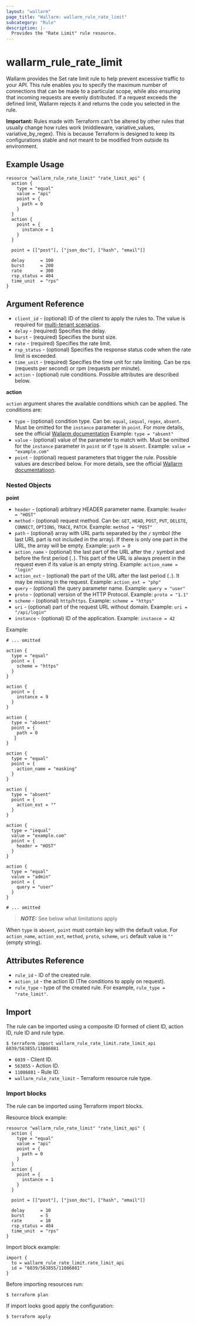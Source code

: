 ```yaml
---
layout: "wallarm"
page_title: "Wallarm: wallarm_rule_rate_limit"
subcategory: "Rule"
description: |-
  Provides the "Rate Limit" rule resource.
---
```


# wallarm_rule_rate_limit

Wallarm provides the Set rate limit rule to help prevent excessive traffic to your API. This rule enables you to specify the maximum number of connections that can be made to a particular scope, while also ensuring that incoming requests are evenly distributed. If a request exceeds the defined limit, Wallarm rejects it and returns the code you selected in the rule.

**Important:** Rules made with Terraform can't be altered by other rules that usually change how rules work (middleware, variative_values, variative_by_regex). This is because Terraform is designed to keep its configurations stable and not meant to be modified from outside its environment.

## Example Usage

```hcl
resource "wallarm_rule_rate_limit" "rate_limit_api" {
  action {
    type = "equal"
    value = "api"
    point = {
      path = 0
    }
  }
  action {
    point = {
      instance = 1
    }
  }

  point = [["post"], ["json_doc"], ["hash", "email"]]

  delay      = 100
  burst      = 200
  rate       = 300
  rsp_status = 404
  time_unit  = "rps"
}
```

## Argument Reference

* `client_id` - (optional) ID of the client to apply the rules to. The value is required for [multi-tenant scenarios][1].
* `delay` - (required) Specifies the delay.
* `burst` - (required) Specifies the burst size.
* `rate` - (required) Specifies the rate limit.
* `rsp_status` - (optional) Specifies the response status code when the rate limit is exceeded.
* `time_unit` - (required) Specifies the time unit for rate limiting. Can be rps (requests per second) or rpm (requests per minute).
* `action` - (optional) rule conditions. Possible attributes are described below.

**action**

`action` argument shares the available conditions which can be applied. The conditions are:

* `type` - (optional) condition type. Can be: `equal`, `iequal`, `regex`, `absent`. Must be omitted for the `instance` parameter in `point`.
  For more details, see the official [Wallarm documentation](https://docs.wallarm.com/user-guides/rules/add-rule/#condition-types)
  Example:
  `type = "absent"`
* `value` - (optional) value of the parameter to match with. Must be omitted for the `instance` parameter in `point` or if `type` is `absent`.
  Example:
  `value = "example.com"`
* `point` - (optional) request parameters that trigger the rule. Possible values are described below. For more details, see the official [Wallarm documentatioon](https://docs.wallarm.com/user-guides/rules/request-processing/#identifying-and-parsing-the-request-parts).

### Nested Objects

**point**

  * `header` - (optional) arbitrary HEADER parameter name.
  Example:
  `header = "HOST"`
  * `method` - (optional) request method. Can be: `GET`, `HEAD`, `POST`, `PUT`, `DELETE`, `CONNECT`, `OPTIONS`, `TRACE`, `PATCH`.
  Example:
  `method = "POST"`
  * `path` - (optional) array with URL parts separated by the `/` symbol (the last URL part is not included in the array). If there is only one part in the URL, the array will be empty.
  Example:
  `path = 0`
  * `action_name` - (optional) the last part of the URL after the `/` symbol and before the first period (`.`). This part of the URL is always present in the request even if its value is an empty string.
  Example:
  `action_name = "login"`
  * `action_ext` - (optional) the part of the URL after the last period (`.`). It may be missing in the request.
  Example:
  `action_ext = "php"`
  * `query` - (optional) the query parameter name.
  Example:
  `query = "user"`
  * `proto` - (optional) version of the HTTP Protocol.
  Example:
  `proto = "1.1"`
  * `scheme` - (optional) `http`/`https`.
  Example:
  `scheme = "https"`
  * `uri` - (optional) part of the request URL without domain.
  Example:
  `uri = "/api/login"`
  * `instance` - (optional) ID of the application.
  Example:
  `instance = 42`

Example:

  ```hcl
  # ... omitted

  action {
    type = "equal"
    point = {
      scheme = "https"
    }
  }

  action {
    point = {
      instance = 9
    }
  }

  action {
    type = "absent"
    point = {
      path = 0
     }
  }

  action {
    type = "equal"
    point = {
      action_name = "masking"
    }
  }

  action {
    type = "absent"
    point = {
      action_ext = ""
    }
  }

  action {
    type = "iequal"
    value = "example.com"
    point = {
      header = "HOST"
    }
  }

  action {
    type = "equal"
    value = "admin"
    point = {
      query = "user"
    }
  }

  # ... omitted
  ```

> **_NOTE:_**
See below what limitations apply

When `type` is `absent`, `point` must contain key with the default value. For `action_name`, `action_ext`, `method`, `proto`, `scheme`, `uri` default value is `""` (empty string).

## Attributes Reference

* `rule_id` - ID of the created rule.
* `action_id` - the action ID (The conditions to apply on request).
* `rule_type` - type of the created rule. For example, `rule_type = "rate_limit"`.

## Import

The rule can be imported using a composite ID formed of client ID, action ID, rule ID and rule type.

```
$ terraform import wallarm_rule_rate_limit.rate_limit_api 6039/563855/11086881
```

* `6039` - Client ID.
* `563855` - Action ID.
* `11086881` - Rule ID.
* `wallarm_rule_rate_limit` - Terraform resource rule type.

### Import blocks

The rule can be imported using Terraform import blocks.

Resource block example:

```hcl
resource "wallarm_rule_rate_limit" "rate_limit_api" {
  action {
    type = "equal"
    value = "api"
    point = {
      path = 0
    }
  }
  action {
    point = {
      instance = 1
    }
  }

  point = [["post"], ["json_doc"], ["hash", "email"]]

  delay      = 10
  burst      = 5
  rate       = 10
  rsp_status = 404
  time_unit  = "rps"
}
```

Import block example:

```hcl
import {
  to = wallarm_rule_rate_limit.rate_limit_api
  id = "6039/563855/11086881"
}
```

Before importing resources run:

```
$ terraform plan
```

If import looks good apply the configuration:

```
$ terraform apply
```


[1]: https://docs.wallarm.com/installation/multi-tenant/overview/
